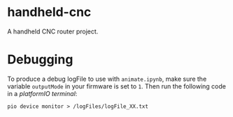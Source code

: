 # handheld-cnc
A handheld CNC router project.

# Debugging
To produce a debug logFile to use with `animate.ipynb`, make sure the variable `outputMode` in your firmware is set to `1`. Then run the following code in a *platformIO terminal*:
```
pio device monitor > /logFiles/logFile_XX.txt
```